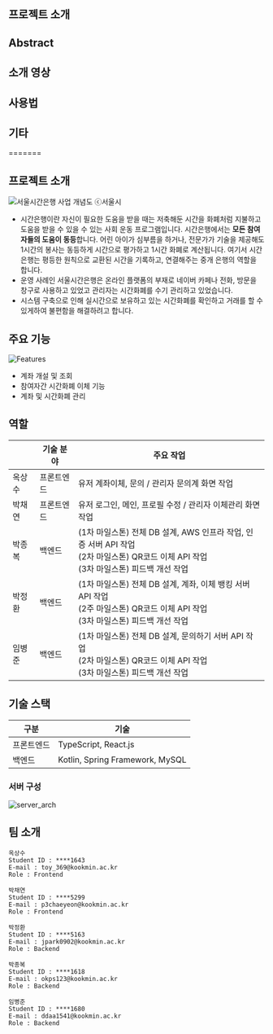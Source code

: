 **프로젝트 소개**
---------------------


**Abstract**
---------------------


**소개 영상**
---------------------




**사용법**
---------------------


**기타**
---------------------
=======
## **프로젝트 소개**

![서울시간은행 사업 개념도 ⓒ서울시](https://www.dailypop.kr/news/photo/202205/59846_115911_64.png)

- 시간은행이란 자신이 필요한 도움을 받을 때는 저축해둔 시간을 화폐처럼 지불하고 도움을 받을 수 있을 수 있는 사회 운동 프로그램입니다. 시간은행에서는 **모든 참여자들의 도움이 동등**합니다. 어린 아이가 심부름을 하거나, 전문가가 기술을 제공해도 1시간의 봉사는 동등하게 시간으로 평가하고 1시간 화폐로 계산됩니다. 여기서 시간은행는 평등한 원칙으로 교환된 시간을 기록하고, 연결해주는 중개 은행의 역할을 합니다.
- 운영 사례인 서울시간은행은 온라인 플랫폼의 부재로 네이버 카페나 전화, 방문을 창구로 사용하고 있었고 관리자는 시간화폐를 수기 관리하고 있었습니다. 
- 시스템 구축으로 인해 실시간으로 보유하고 있는 시간화폐를 확인하고 거래를 할 수 있게하여 불편함을 해결하려고 합니다.



## **주요 기능**

![Features](https://raw.githubusercontent.com/kookmin-sw/capstone-2023-45/main/docs/assets/features.png)

- 계좌 개설 및 조회
- 참여자간 시간화폐 이체 기능
- 계좌 및 시간화폐 관리



## **역할**

|        | 기술 분야  | 주요 작업                                                                                                                                      |
| ------ | ---------- | ---------------------------------------------------------------------------------------------------------------------------------------------- |
| 옥상수 | 프론트엔드 | 유저 계좌이체, 문의 / 관리자 문의계 화면 작업                                                                                                    |
| 박채연 | 프론트엔드 | 유저 로그인, 메인, 프로필 수정 / 관리자 이체관리 화면 작업                                                                                                        |
| 박종복 | 백엔드     | (1차 마일스톤) 전체 DB 설계, AWS 인프라 작업, 인증 서버 API 작업<br />(2차 마일스톤) QR코드 이체 API 작업<br />(3차 마일스톤) 피드백 개선 작업 |
| 박정환 | 백엔드     | (1차 마일스톤) 전체 DB 설계, 계좌, 이체 뱅킹 서버 API 작업<br />(2주 마일스톤) QR코드 이체 API 작업<br />(3차 마일스톤) 피드백 개선 작업       |
| 임병준 | 백엔드     | (1차 마일스톤) 전체 DB 설계, 문의하기 서버 API 작업<br />(2차 마일스톤) QR코드 이체 API 작업<br />(3차 마일스톤) 피드백 개선 작업              |



## **기술 스택**

| 구분       | 기술                            |
| ---------- | ------------------------------- |
| 프론트엔드 | TypeScript, React.js            |
| 백엔드     | Kotlin, Spring Framework, MySQL |



### 서버 구성

![server_arch](https://raw.githubusercontent.com/kookmin-sw/capstone-2023-45/main/docs/assets/server-arch.png)



## **팀 소개**

```
옥상수
Student ID : ****1643
E-mail : toy_369@kookmin.ac.kr
Role : Frontend
```

```
박채연
Student ID : ****5299
E-mail : p3chaeyeon@kookmin.ac.kr
Role : Frontend
```

```
박정환
Student ID : ****5163
E-mail : jpark0902@kookmin.ac.kr
Role : Backend
```

```
박종복
Student ID : ****1618
E-mail : okps123@kookmin.ac.kr
Role : Backend
```

```
임병준
Student ID : ****1680
E-mail : ddaa1541@kookmin.ac.kr
Role : Backend
```

